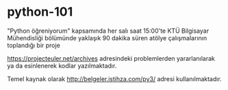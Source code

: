 # python-101
"Python öğreniyorum" kapsamında her salı saat 15:00'te KTÜ Bilgisayar Mühendisliği bölümünde yaklaşık 90 dakika süren atölye çalışmalarının toplandığı bir proje

https://projecteuler.net/archives
adresindeki problemlerden yararlanılarak ya da esinlenerek kodlar yazılmaktadır.

Temel kaynak  olarak 
http://belgeler.istihza.com/py3/
adresi kullanılmaktadır.
